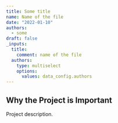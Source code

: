 ```yaml
---
title: Some title
name: Name of the file
date: "2022-01-10"
authors:
  - some
draft: false
_inputs:
  title:
    comment: name of the file
  authors:
    type: multiselect
    options:
      values: data_config.authors
---
```


## Why the Project is Important

Project description.